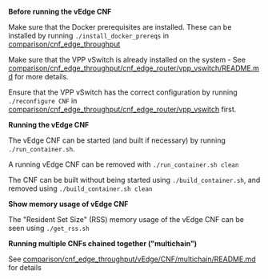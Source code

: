 **Before running the vEdge CNF**

Make sure that the Docker prerequisites are installed. These can be installed by running `./install_docker_prereqs` in [comparison/cnf_edge_throughput](https://github.com/cncf/cnfs/blob/master/comparison/cnf_edge_throughput)

Make sure that the VPP vSwitch is already installed on the system - See [comparison/cnf_edge_throughput/cnf_edge_router/vpp_vswitch/README.md](https://github.com/cncf/cnfs/blob/master/comparison/cnf_edge_throughput/cnf_edge_router/vpp_vswitch/README.md) for more details.

Ensure that the VPP vSwitch has the correct configuration by running `./reconfigure CNF` in [comparison/cnf_edge_throughput/cnf_edge_router/vpp_vswitch](https://github.com/cncf/cnfs/blob/master/comparison/cnf_edge_throughput/cnf_edge_router/vpp_vswitch) first.

**Running the vEdge CNF**

The vEdge CNF can be started (and built if necessary) by running `./run_container.sh`.

A running vEdge CNF can be removed with `./run_container.sh clean`

The CNF can be built without being started using `./build_container.sh`, and removed using `./build_container.sh clean`

**Show memory usage of vEdge CNF**

The "Resident Set Size" (RSS) memory usage of the vEdge CNF can be seen using `./get_rss.sh`  

**Running multiple CNFs chained together ("multichain")**

See [comparison/cnf_edge_throughput/vEdge/CNF/multichain/README.md](https://github.com/cncf/cnfs/blob/master/comparison/cnf_edge_throughput/vEdge/CNF/multichain/README.md) for details

